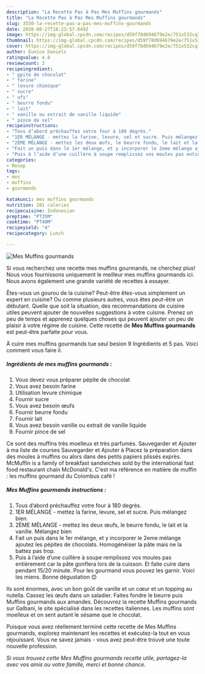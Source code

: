 ```yaml
---
description: "La Recette Pas à Pas Mes Muffins gourmands"
title: "La Recette Pas à Pas Mes Muffins gourmands"
slug: 3550-la-recette-pas-a-pas-mes-muffins-gourmands
date: 2020-08-27T16:23:57.649Z
image: https://img-global.cpcdn.com/recipes/d59f78d694679e2e/751x532cq70/mes-muffins-gourmands-photo-principale-de-la-recette.jpg
thumbnail: https://img-global.cpcdn.com/recipes/d59f78d694679e2e/751x532cq70/mes-muffins-gourmands-photo-principale-de-la-recette.jpg
cover: https://img-global.cpcdn.com/recipes/d59f78d694679e2e/751x532cq70/mes-muffins-gourmands-photo-principale-de-la-recette.jpg
author: Eunice Daniels
ratingvalue: 4.8
reviewcount: 3
recipeingredient:
- " ppite de chocolat"
- " farine"
- " levure chimique"
- " sucre"
- " ufs"
- " beurre fondu"
- " lait"
- " vanille ou extrait de vanille liquide"
- " pince de sel"
recipeinstructions:
- "Tous d’abord préchauffez votre four à 180 degrés."
- "1ER MÉLANGE - mettez la farine, levure, sel et sucre. Puis mélangez bien."
- "2ÈME MÉLANGE - mettez les deux œufs, le beurre fondu, le lait et la vanille. Mélangez bien"
- "Fait un puis dans le 1er mélange, et y incorporer le 2eme mélange ajoutez les pépites de chocolats. Homogénéiser la pâte mais ne la battez pas trop."
- "Puis à l’aide d’une cuillère à soupe remplissez vos moules pas entièrement car la pâte gonflera lors de la cuisson. Et faite cuire dans pendant 15/20 minute. Pour les gourmand vous pouvez les garnir. Voici les miens. Bonne dégustation 😊"
categories:
- Resep
tags:
- mes
- muffins
- gourmands

katakunci: mes muffins gourmands 
nutrition: 201 calories
recipecuisine: Indonesian
preptime: "PT35M"
cooktime: "PT40M"
recipeyield: "4"
recipecategory: Lunch

---
```



![Mes Muffins gourmands](https://img-global.cpcdn.com/recipes/d59f78d694679e2e/751x532cq70/mes-muffins-gourmands-photo-principale-de-la-recette.jpg)

Si vous recherchez une recette mes muffins gourmands, ne cherchez plus! Nous vous fournissons uniquement le meilleur mes muffins gourmands ici. Nous avons également une grande variété de recettes à essayer.

Êtes-vous un gourou de la cuisine? Peut-être êtes-vous simplement un expert en cuisine? Ou comme plusieurs autres, vous êtes peut-être un débutant. Quelle que soit la situation, des recommandations de cuisine utiles peuvent ajouter de nouvelles suggestions à votre cuisine. Prenez un peu de temps et apprenez quelques choses qui peuvent ajouter un peu de plaisir à votre régime de cuisine. Cette recette de <strong> Mes Muffins gourmands </strong> est peut-être parfaite pour vous.

<!--inarticleads1-->

À cuire mes muffins gourmands tue seul besion 9 Ingrédients et 5 pas. Voici comment vous faire il.

##### Ingrédients de mes muffins gourmands :

1. Vous devez vous préparer  pépite de chocolat
1. Vous avez besoin  farine
1. Utilisation  levure chimique
1. Fournir  sucre
1. Vous avez besoin  œufs
1. Fournir  beurre fondu
1. Fournir  lait
1. Vous avez besoin  vanille ou extrait de vanille liquide
1. Fournir  pince de sel


Ce sont des muffins très moelleux et très parfumés. Sauvegarder et Ajouter à ma liste de courses Sauvegarder et Ajouter à Placez la préparation dans des moules à muffins ou alors dans des petits papiers plissés exprès. McMuffin is a family of breakfast sandwiches sold by the international fast food restaurant chain McDonald&#39;s. C&#39;est ma référence en matière de muffin : les muffins gourmand du Colombus café ! 

<!--inarticleads2-->

##### Mes Muffins gourmands instructions :

1. Tous d’abord préchauffez votre four à 180 degrés.
1. 1ER MÉLANGE - mettez la farine, levure, sel et sucre. Puis mélangez bien.
1. 2ÈME MÉLANGE - mettez les deux œufs, le beurre fondu, le lait et la vanille. Mélangez bien
1. Fait un puis dans le 1er mélange, et y incorporer le 2eme mélange ajoutez les pépites de chocolats. Homogénéiser la pâte mais ne la battez pas trop.
1. Puis à l’aide d’une cuillère à soupe remplissez vos moules pas entièrement car la pâte gonflera lors de la cuisson. Et faite cuire dans pendant 15/20 minute. Pour les gourmand vous pouvez les garnir. Voici les miens. Bonne dégustation 😊


Ils sont énormes, avec un bon goût de vanille et un cœur et un topping au nutella. Cassez les œufs dans un saladier. Faites fondre le beurre puis Muffins gourmands aux amandes. Découvrez la recette Muffins gourmands sur Galbani, le site spécialisé dans les recettes italiennes. Les muffins sont moelleux et on sent autant le sésame que le chocolat. 

<!--inarticleads1-->

<p>
Puisque vous avez réellement terminé cette recette de Mes Muffins gourmands, explorez maintenant les recettes et exécutez-la tout en vous réjouissant. Vous ne savez jamais - vous avez peut-être trouvé une toute nouvelle profession.
</p>

<p>
<i>Si vous trouvez cette Mes Muffins gourmands recette utile, partagez-la avec vos amis ou votre famille, merci et bonne chance.</i>
</p>
